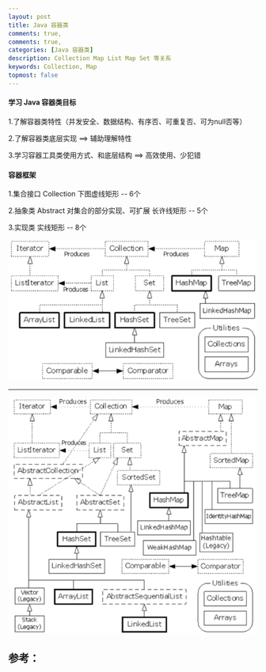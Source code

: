 ```yaml
---
layout: post
title: Java 容器类
comments: true,
comments: true,
categories: [Java 容器类]
description: Collection Map List Map Set 等关系
keywords: Collection, Map
topmost: false
---
```




#### 学习 Java 容器类目标

1.了解容器类特性（并发安全、数据结构、有序否、可重复否、可为null否等）

2.了解容器类底层实现 ==> 辅助理解特性

3.学习容器工具类使用方式、和底层结构 ==> 高效使用、少犯错

#### 容器框架

1.集合接口 Collection 下图虚线矩形 -- 6个

2.抽象类 Abstract 对集合的部分实现、可扩展 长许线矩形 -- 5个

3.实现类 实线矩形 -- 8个

![collection1](/images/posts/2016-06-20-java-data/collection1.png)

------

![collection2](/images/posts/2016-06-20-java-data/collection2.png)





## 参考：

